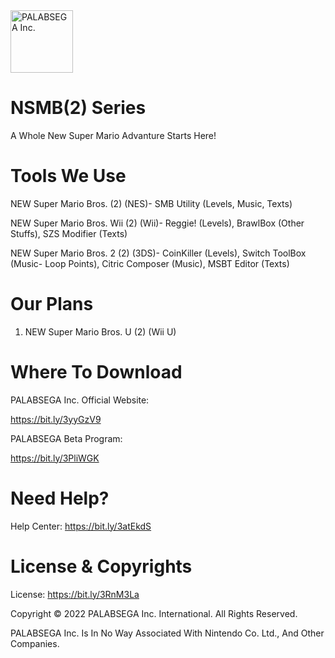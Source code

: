 <img width="100" alt="PALABSEGA Inc." src="https://user-images.githubusercontent.com/106941808/173286437-2a4459dc-053c-4107-8ae7-4dc6376b0a13.png">

# NSMB(2) Series
A Whole New Super Mario Advanture Starts Here!
# Tools We Use
NEW Super Mario Bros. (2) (NES)- SMB Utility (Levels, Music, Texts)

NEW Super Mario Bros. Wii (2) (Wii)- Reggie! (Levels), BrawlBox (Other Stuffs), SZS Modifier (Texts)

NEW Super Mario Bros. 2 (2) (3DS)- CoinKiller (Levels), Switch ToolBox (Music- Loop Points), Citric Composer (Music), MSBT Editor (Texts)

# Our Plans
1. NEW Super Mario Bros. U (2) (Wii U)

# Where To Download
PALABSEGA Inc. Official Website:

https://bit.ly/3yyGzV9

PALABSEGA Beta Program:

https://bit.ly/3PliWGK

# Need Help?
Help Center: https://bit.ly/3atEkdS

# License & Copyrights
License: https://bit.ly/3RnM3La

Copyright © 2022 PALABSEGA Inc. International. 
All Rights Reserved.

PALABSEGA Inc. Is In No Way Associated With Nintendo Co. Ltd., And Other Companies.
